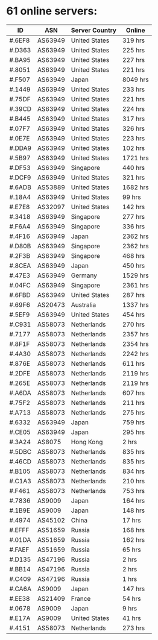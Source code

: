 # 61 online servers:

| ID | ASN | Server Country | Online |
| ------ | ------ | ------ | ------ |
| #.6EF8 | AS63949 | United States | 319 hrs |
| #.D363 | AS63949 | United States | 225 hrs |
| #.BA95 | AS63949 | United States | 227 hrs |
| #.8051 | AS63949 | United States | 221 hrs |
| #.F507 | AS63949 | Japan | 8049 hrs |
| #.1449 | AS63949 | United States | 233 hrs |
| #.75DF | AS63949 | United States | 221 hrs |
| #.39CD | AS63949 | United States | 224 hrs |
| #.B445 | AS63949 | United States | 317 hrs |
| #.07F7 | AS63949 | United States | 326 hrs |
| #.0E7E | AS63949 | United States | 223 hrs |
| #.DDA9 | AS63949 | United States | 102 hrs |
| #.5B97 | AS63949 | United States | 1721 hrs |
| #.DF53 | AS63949 | Singapore | 440 hrs |
| #.DCF9 | AS63949 | United States | 321 hrs |
| #.6ADB | AS53889 | United States | 1682 hrs |
| #.18A4 | AS63949 | United States | 99 hrs |
| #.E7E8 | AS32097 | United States | 142 hrs |
| #.3418 | AS63949 | Singapore | 277 hrs |
| #.F6A4 | AS63949 | Singapore | 336 hrs |
| #.4F16 | AS63949 | Japan | 2362 hrs |
| #.D80B | AS63949 | Singapore | 2362 hrs |
| #.2F3B | AS63949 | Singapore | 468 hrs |
| #.8CEA | AS63949 | Japan | 450 hrs |
| #.47E3 | AS63949 | Germany | 1529 hrs |
| #.04FC | AS63949 | Singapore | 2361 hrs |
| #.6FBD | AS63949 | United States | 287 hrs |
| #.69F6 | AS20473 | Australia | 1337 hrs |
| #.5EF9 | AS63949 | United States | 454 hrs |
| #.C931 | AS58073 | Netherlands | 270 hrs |
| #.7177 | AS58073 | Netherlands | 2357 hrs |
| #.8F1F | AS58073 | Netherlands | 2354 hrs |
| #.4A30 | AS58073 | Netherlands | 2242 hrs |
| #.876E | AS58073 | Netherlands | 611 hrs |
| #.2DFE | AS58073 | Netherlands | 2119 hrs |
| #.265E | AS58073 | Netherlands | 2119 hrs |
| #.A6DA | AS58073 | Netherlands | 607 hrs |
| #.75F2 | AS58073 | Netherlands | 211 hrs |
| #.A713 | AS58073 | Netherlands | 275 hrs |
| #.6332 | AS63949 | Japan | 759 hrs |
| #.CE05 | AS63949 | Japan | 295 hrs |
| #.3A24 | AS8075 | Hong Kong | 2 hrs |
| #.5DBC | AS58073 | Netherlands | 835 hrs |
| #.46CD | AS58073 | Netherlands | 835 hrs |
| #.B105 | AS58073 | Netherlands | 834 hrs |
| #.C1A3 | AS58073 | Netherlands | 210 hrs |
| #.F461 | AS58073 | Netherlands | 753 hrs |
| #.7836 | AS9009 | Japan | 164 hrs |
| #.1B9E | AS9009 | Japan | 148 hrs |
| #.4974 | AS45102 | China | 17 hrs |
| #.EFFF | AS51659 | Russia | 168 hrs |
| #.01DA | AS51659 | Russia | 162 hrs |
| #.FAEF | AS51659 | Russia | 65 hrs |
| #.D135 | AS47196 | Russia | 2 hrs |
| #.BB14 | AS47196 | Russia | 2 hrs |
| #.C409 | AS47196 | Russia | 1 hrs |
| #.CA6A | AS9009 | Japan | 147 hrs |
| #.EE38 | AS21409 | France | 54 hrs |
| #.0678 | AS9009 | Japan | 9 hrs |
| #.E17A | AS9009 | United States | 41 hrs |
| #.4151 | AS58073 | Netherlands | 273 hrs |

